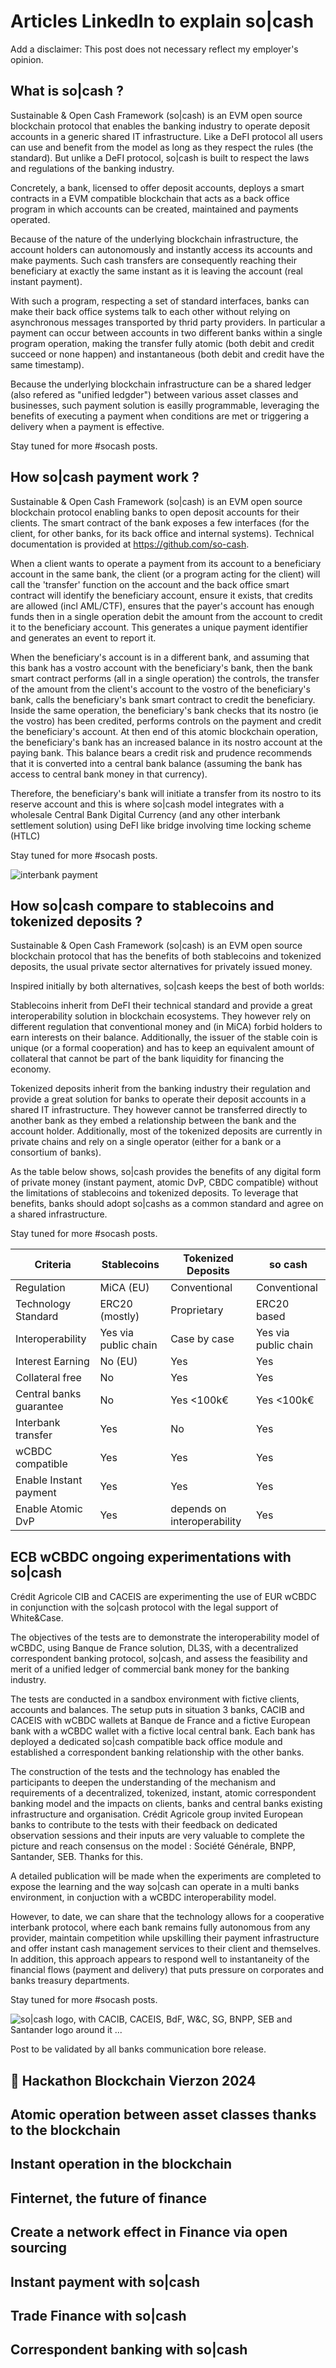 # Articles LinkedIn to explain so|cash

Add a disclaimer: 
This post does not necessary reflect my employer's opinion.

## What is so|cash ?
Sustainable & Open Cash Framework (so|cash) is an EVM open source blockchain protocol that enables the banking industry to operate deposit accounts in a generic shared IT infrastructure. Like a DeFI protocol all users can use and benefit from the model as long as they respect the rules (the standard). But unlike a DeFI protocol, so|cash is built to respect the laws and regulations of the banking industry.

Concretely, a bank, licensed to offer deposit accounts, deploys a smart contracts in a EVM compatible blockchain that acts as a back office program in which accounts can be created, maintained and payments operated.

Because of the nature of the underlying blockchain infrastructure, the account holders can autonomously and instantly access its accounts and make payments. Such cash transfers are consequently reaching their beneficiary at exactly the same instant as it is leaving the account (real instant payment).

With such a program, respecting a set of standard interfaces, banks can make their back office systems talk to each other without relying on asynchronous messages transported by thrid party providers. In particular a payment can occur between accounts in two different banks within a single program operation, making the transfer fully atomic (both debit and credit succeed or none happen) and instantaneous (both debit and credit have the same timestamp).

Because the underlying blockchain infrastructure can be a shared ledger (also refered as "unified ledgder") between various asset classes and businesses, such payment solution is easilly programmable, leveraging the benefits of executing a payment when conditions are met or triggering a delivery when a payment is effective.

Stay tuned for more #socash posts.

## How so|cash payment work ?
Sustainable & Open Cash Framework (so|cash) is an EVM open source blockchain protocol enabling banks to open deposit accounts for their clients. 
The smart contract of the bank exposes a few interfaces (for the client, for other banks, for its back office and internal systems). Technical documentation is provided at https://github.com/so-cash.

When a client wants to operate a payment from its account to a beneficiary account in the same bank, the client (or a program acting for the client) will call the 'transfer' function on the account and the back office smart contract will identify the beneficiary account, ensure it exists, that credits are allowed (incl AML/CTF), ensures that the payer's account has enough funds then in a single operation debit the amount from the account to credit it to the beneficiary account. This generates a unique payment identifier and generates an event to report it.

When the beneficiary's account is in a different bank, and assuming that this bank has a vostro account with the beneficiary's bank, then the bank smart contract performs (all in a single operation) the controls, the transfer of the amount from the client's account to the vostro of the beneficiary's bank, calls the beneficiary's bank smart contract to credit the beneficiary. Inside the same operation, the beneficiary's bank checks that its nostro (ie the vostro) has been credited, performs controls on the payment and credit the beneficiary's account.
At then end of this atomic blockchain operation, the beneficiary's bank has an increased balance in its nostro account at the paying bank. This balance bears a credit risk and prudence recommends that it is converted into a central bank balance (assuming the bank has access to central bank money in that currency). 

Therefore, the beneficiary's bank will initiate a transfer from its nostro to its reserve account and this is where so|cash model integrates with a wholesale Central Bank Digital Currency (and any other interbank settlement solution) using DeFI like bridge involving time locking scheme (HTLC)

Stay tuned for more #socash posts.

![interbank payment](./images/interbank-settlement.png)

## How so|cash compare to stablecoins and tokenized deposits ?
Sustainable & Open Cash Framework (so|cash) is an EVM open source blockchain protocol that has the benefits of both stablecoins and tokenized deposits, the usual private sector alternatives for privately issued money.

Inspired initially by both alternatives, so|cash keeps the best of both worlds:

Stablecoins inherit from DeFI their technical standard and provide a great interoperability solution in blockchain ecosystems. They however rely on different regulation that conventional money and (in MiCA) forbid holders to earn interests on their balance. Additionally, the issuer of the stable coin is unique (or a formal cooperation) and has to keep an equivalent amount of collateral that cannot be part of the bank liquidity for financing the economy.

Tokenized deposits inherit from the banking industry their regulation and provide a great solution for banks to operate their deposit accounts in a shared IT infrastructure. They however cannot be transferred directly to another bank as they embed a relationship between the bank and the account holder. Additionally, most of the tokenized deposits are currently in private chains and rely on a single operator (either for a bank or a consortium of banks).

As the table below shows, so|cash provides the benefits of any digital form of private money (instant payment, atomic DvP, 
CBDC compatible) without the limitations of stablecoins and tokenized deposits. To leverage that benefits, banks should adopt so|cashs as a common standard and agree on a shared infrastructure.


Stay tuned for more #socash posts.

| Criteria              | Stablecoins | Tokenized Deposits | so cash | 
|-----------------------|-------------|--------------------|--------| 
| Regulation            |   MiCA (EU)     |      Conventional       |  Conventional      | 
| Technology Standard   |   ERC20 (mostly)          |  Proprietary                  |   ERC20 based     | 
| Interoperability      |   Yes via public chain          |     Case by case               |   Yes via public chain     | 
| Interest Earning      |   No (EU)         |        Yes            |   Yes     | 
| Collateral free     |   No          |       Yes             |   Yes     | 
| Central banks guarantee      |   No          |       Yes <100k€             |   Yes <100k€      | 
| Interbank transfer      |   Yes          |       No             |   Yes     | 
| wCBDC compatible      |   Yes          |       Yes             |   Yes     | 
| Enable Instant payment      |   Yes          |       Yes             |   Yes     | 
| Enable Atomic DvP      |   Yes          |       depends on interoperability             |   Yes     | 

## ECB wCBDC ongoing experimentations with so|cash
Crédit Agricole CIB and CACEIS are experimenting the use of EUR wCBDC in conjunction with the so|cash protocol with the legal support of White&Case. 

The objectives of the tests are to demonstrate the interoperability model of wCBDC, using Banque de France solution, DL3S, with a decentralized correspondent banking protocol, so|cash, and assess the feasibility and merit of a unified ledger of commercial bank money for the banking industry.

The tests are conducted in a sandbox environment with fictive clients, accounts and balances. The setup puts in situation 3 banks, CACIB and CACEIS with wCBDC wallets at Banque de France and a fictive European bank with a wCBDC wallet with a fictive local central bank. Each bank has deployed a dedicated so|cash compatible back office module and established a correspondent banking relationship with the other banks.

The construction of the tests and the technology has enabled the participants to deepen the understanding of the mechanism and requirements of a decentralized, tokenized, instant, atomic correspondent banking model and the impacts on clients, banks and central banks existing infrastructure and organisation.
Crédit Agricole group invited European banks to contribute to the tests with their feedback on dedicated observation sessions and their inputs are very valuable to complete the picture and reach consensus on the model : Société Générale, BNPP, Santander, SEB. Thanks for this.

A detailed publication will be made when the experiments are completed to expose the learning and the way so|cash can operate in a multi banks environment, in conjuction with a wCBDC interoperability model.

However, to date, we can share that the technology allows for a cooperative interbank protocol, where each bank remains fully autonomous from any provider, maintain competition while upskilling their payment infrastructure and offer instant cash management services to their client and themselves. In addition, this approach appears to respond well to instantaneity of the financial flows (payment and delivery) that puts pressure on corporates and banks treasury departments.

Stay tuned for more #socash posts.

![so|cash logo, with CACIB, CACEIS, BdF, W&C, SG, BNPP, SEB and Santander logo around it ...](./images/missing)

Post to be validated by all banks communication bore release.


## 🚀 Hackathon Blockchain Vierzon 2024 


## Atomic operation between asset classes thanks to the blockchain


## Instant operation in the blockchain


## Finternet, the future of finance


## Create a network effect in Finance via open sourcing


## Instant payment with so|cash


## Trade Finance with so|cash


## Correspondent banking with so|cash
